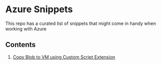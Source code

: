 # Azure Snippets

This repo has a curated list of snippets that might come in handy when working with Azure

## Contents
1. [Copy Blob to VM using Custom Script Extension](https://medium.com/@mourya.ch/azure-copy-blob-to-vms-using-custom-script-extension-d7f1d7ff5b9c)
